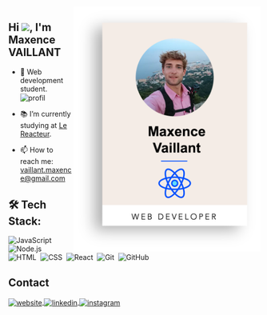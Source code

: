 <a href="https://www.maxencevaillant.fr/" target="_blank">
<img align="right" height="490em" src="https://github.com/GitMaxence/GitMaxence/blob/main/git-card.png?raw=true"/>
</a>
<h2 align="left">Hi <img src="https://raw.githubusercontent.com/kaueMarques/kaueMarques/master/hi.gif" height="30px">, I'm Maxence VAILLANT</h1>


- 🌱 Web development student.<br>
   <img align="center" src="https://img.shields.io/badge/-Utilitarian designer-0050FF?style=social&logo=WhiteSource&logoColor=black" alt="profil"/>

- 📚 I’m currently studying at [Le Reacteur](https://github.com/lereacteur).
- 📫 How to reach me: vaillant.maxence@gmail.com


## 🛠  Tech Stack:

![JavaScript](https://img.shields.io/badge/-JavaScript-05122A?style=flat&logo=javascript)&nbsp;
![Node.js](https://img.shields.io/badge/-Node.js-05122A?style=flat&logo=node.js)&nbsp;
![HTML](https://img.shields.io/badge/-HTML-05122A?style=flat&logo=HTML5)&nbsp;
![CSS](https://img.shields.io/badge/-CSS-05122A?style=flat&logo=CSS3&logoColor=1572B6)&nbsp;
![React](https://img.shields.io/badge/-React-05122A?style=flat&logo=react)&nbsp;
![Git](https://img.shields.io/badge/-Git-05122A?style=flat&logo=git)&nbsp;
![GitHub](https://img.shields.io/badge/-GitHub-05122A?style=flat&logo=github)&nbsp;


## Contact

<a href="https://www.maxencevaillant.fr/" target="_blank">
  <img align="center" src="https://img.shields.io/badge/-maxencevaillant.fr-0050FF?style=flat&logo=Internet Explorer" alt="website"/>
</a>
<a href="https://www.linkedin.com/in/maxence-vaillant/" target="_blank">
  <img align="center" src="https://img.shields.io/badge/-MaxenceVaillant-05122A?style=flat&logo=linkedin" alt="linkedin"/>
</a>
<a href="https://www.instagram.com/maxencevaillant/" target="_blank">
 <img align="center" src="https://img.shields.io/badge/-MaxenceVaillant-05122A?style=flat&logo=instagram" alt="instagram"/>
</a>

<!--




<!--
**GitMaxence/GitMaxence** is a ✨ _special_ ✨ repository because its `README.md` (this file) appears on your GitHub profile.

Here are some ideas to get you started:

- 🔭 I’m currently working on ...
- 🌱 I’m currently learning ...
- 👯 I’m looking to collaborate on ...
- 🤔 I’m looking for help with ...
- 💬 Ask me about ...
- 📫 How to reach me: ...
- 😄 Pronouns: ...
- ⚡ Fun fact: ...
-->

